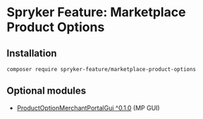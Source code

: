 # Spryker Feature: Marketplace Product Options



## Installation

```
composer require spryker-feature/marketplace-product-options
```

## Optional modules
- [ProductOptionMerchantPortalGui ^0.1.0](https://github.com/spryker/product-option-merchant-portal-gui) (MP GUI)
